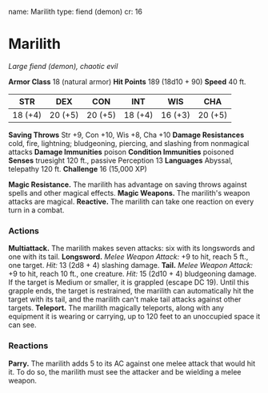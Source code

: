 name: Marilith
type: fiend (demon)
cr: 16

# Marilith
_Large fiend (demon), chaotic evil_

**Armor Class** 18 (natural armor)
**Hit Points** 189 (18d10 + 90)
**Speed** 40 ft.

| STR      | DEX     | CON      | INT     | WIS     | CHA     |
|----------|---------|----------|---------|---------|---------|
| 18 (+4) | 20 (+5) | 20 (+5) | 18 (+4) | 16 (+3) | 20 (+5) |

**Saving Throws** Str +9, Con +10, Wis +8, Cha +10
**Damage Resistances** cold, fire, lightning; bludgeoning, piercing, and slashing from nonmagical attacks
**Damage Immunities** poison
**Condition Immunities** poisoned
**Senses** truesight 120 ft., passive Perception 13
**Languages** Abyssal, telepathy 120 ft.
**Challenge** 16 (15,000 XP)

**Magic Resistance.** The marilith has advantage on saving throws against spells and other magical effects.
**Magic Weapons.** The marilith's weapon attacks are magical.
**Reactive.** The marilith can take one reaction on every turn in a combat.

### Actions
**Multiattack.** The marilith makes seven attacks: six with its longswords and one with its tail.
**Longsword.** _Melee Weapon Attack:_ +9 to hit, reach 5 ft., one target. _Hit:_ 13 (2d8 + 4) slashing damage.
**Tail.** _Melee Weapon Attack:_ +9 to hit, reach 10 ft., one creature. _Hit:_ 15 (2d10 + 4) bludgeoning damage. If the target is Medium or smaller, it is grappled (escape DC 19). Until this grapple ends, the target is restrained, the marilith can automatically hit the target with its tail, and the marilith can't make tail attacks against other targets.
**Teleport.** The marilith magically teleports, along with any equipment it is wearing or carrying, up to 120 feet to an unoccupied space it can see.

### Reactions
**Parry.** The marilith adds 5 to its AC against one melee attack that would hit it. To do so, the marilith must see the attacker and be wielding a melee weapon.
